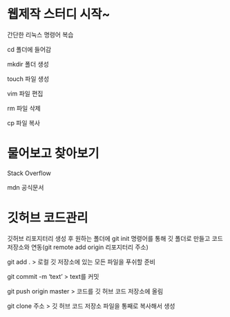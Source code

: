 # 웹제작 스터디 시작~
간단한 리눅스 명령어 복습

cd 폴더에 들어감

mkdir 폴더 생성

touch 파일 생성

vim 파일 편집

rm 파일 삭제

cp 파일 복사


# 물어보고 찾아보기

Stack Overflow

mdn 공식문서

# 깃허브 코드관리

깃허브 리포지터리 생성 후 원하는 폴더에 git init 명령어를 통해 깃 폴더로 만들고 코드 저장소와 연동(git remote add origin 리포지터리 주소)

git add . > 로컬 깃 저장소에 있는 모든 파일을 푸쉬할 준비

git commit -m ‘text’ > text를 커밋

git push origin master > 코드를 깃 허브 코드 저장소에 올림

git clone 주소 > 깃 허브 코드 저장소 파일을 통째로 복사해서 생성

